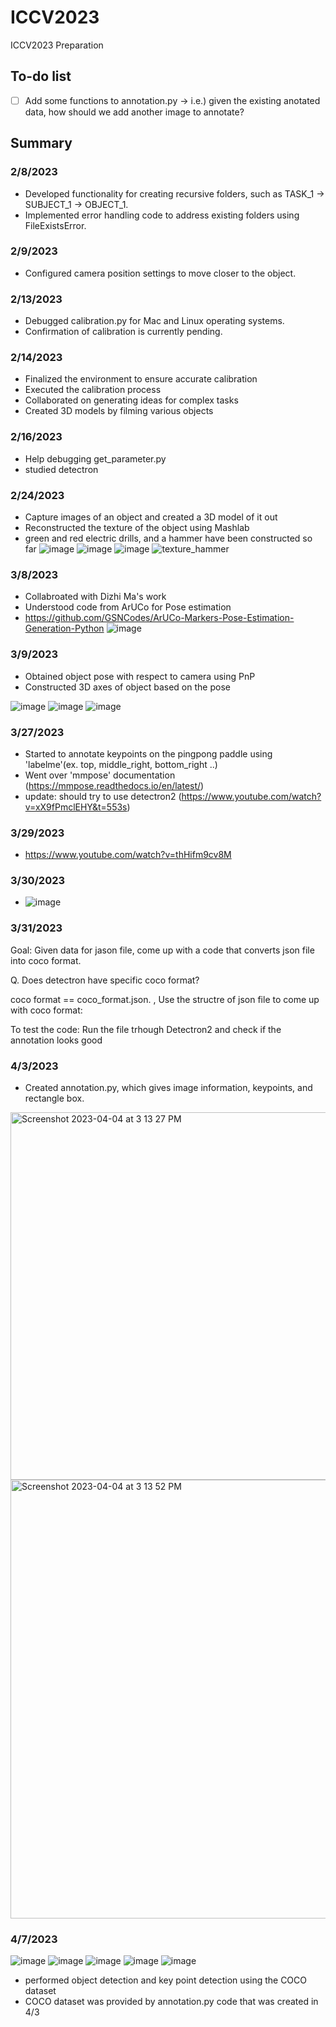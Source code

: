 # ICCV2023 
ICCV2023 Preparation
## To-do list
- [ ] Add some functions to annotation.py -> i.e.) given the existing anotated data, how should we add another image to annotate?
## Summary
### 2/8/2023 
- Developed functionality for creating recursive folders, such as TASK_1 -> SUBJECT_1 -> OBJECT_1.
- Implemented error handling code to address existing folders using FileExistsError.
### 2/9/2023 
- Configured camera position settings to move closer to the object.
### 2/13/2023 
- Debugged calibration.py for Mac and Linux operating systems.
- Confirmation of calibration is currently pending.
### 2/14/2023 
- Finalized the environment to ensure accurate calibration
- Executed the calibration process
- Collaborated on generating ideas for complex tasks
- Created 3D models by filming various objects
### 2/16/2023 
- Help debugging get_parameter.py
- studied detectron
### 2/24/2023 
- Capture images of an object and created a 3D model of it out
- Reconstructed the texture of the object using Mashlab
- green and red electric drills, and a hammer have been constructed so far
![image](https://user-images.githubusercontent.com/32153697/221323443-deaa1d35-e5ad-498f-ad8f-0dcf1bfff5d7.png)
![image](https://user-images.githubusercontent.com/32153697/221323671-bb81fe07-9664-4c70-bfd9-83d54307d36d.png)
![image](https://user-images.githubusercontent.com/32153697/221324178-e98dcd31-78cf-4b0a-99d9-048dc1011e48.png)
![texture_hammer](https://user-images.githubusercontent.com/32153697/221324385-38a43fa4-5ee8-46bf-9a50-c28a863ee95f.png)
### 3/8/2023 
- Collabroated with Dizhi Ma's work 
- Understood code from ArUCo for Pose estimation
- https://github.com/GSNCodes/ArUCo-Markers-Pose-Estimation-Generation-Python
![image](https://user-images.githubusercontent.com/107389219/223874390-a39afb5a-766f-4a43-826a-2414be4d61bd.png)
### 3/9/2023
- Obtained object pose with respect to camera using PnP 
- Constructed 3D axes of object based on the pose

![image](https://user-images.githubusercontent.com/107389219/224432695-2fbe2518-7611-46ab-b706-9a7f4e02a875.png)
![image](https://user-images.githubusercontent.com/107389219/224432710-b4a4f9a2-2f45-4a81-a07c-0348e8e58e6d.png)
![image](https://user-images.githubusercontent.com/107389219/224432935-6569458a-789e-4630-bb85-6f90cee04caa.png)
### 3/27/2023
- Started to annotate keypoints on the pingpong paddle using 'labelme'(ex. top, middle_right, bottom_right ..)
- Went over 'mmpose' documentation (https://mmpose.readthedocs.io/en/latest/)
- update: should try to use detectron2 (https://www.youtube.com/watch?v=xX9fPmclEHY&t=553s) 
### 3/29/2023
- https://www.youtube.com/watch?v=thHifm9cv8M
### 3/30/2023
- ![image](https://user-images.githubusercontent.com/107389219/228973954-eb699bff-5ae3-46bc-b3b2-453343a64f5e.png)

### 3/31/2023
Goal: 
Given data for jason file, come up with a code that converts json file into coco format. 

Q. Does detectron have specific coco format?

coco format == coco_format.json. , 
Use the structre of json file to come up with coco format:

To test the code:
Run the file trhough Detectron2 and check if the annotation looks good 

### 4/3/2023
- Created annotation.py, which gives image information, keypoints, and rectangle box.
<img width="588" alt="Screenshot 2023-04-04 at 3 13 27 PM" src="https://user-images.githubusercontent.com/67416712/229896484-c5959053-e006-4548-9e3e-81553c785abc.png">
<img width="702" alt="Screenshot 2023-04-04 at 3 13 52 PM" src="https://user-images.githubusercontent.com/67416712/229896581-1feab710-19b1-4c23-b076-cfa6a090efd2.png">

### 4/7/2023
![image](https://user-images.githubusercontent.com/107389219/230676115-8e771ac1-19ef-4097-b9b1-fff162b0d72e.png)
![image](https://user-images.githubusercontent.com/107389219/230676138-85a21f60-e86e-40df-bda4-66a5d7ef4c98.png)
![image](https://user-images.githubusercontent.com/107389219/230676146-cc905528-59c6-4101-b481-5f6db326290c.png)
![image](https://user-images.githubusercontent.com/107389219/230676164-c0cb136a-9e13-466e-8a88-9fad9aa8c064.png)
![image](https://user-images.githubusercontent.com/107389219/230676177-c4749bc0-495f-4199-8dfa-798bf98159e8.png)
- performed object detection and key point detection using the COCO dataset
- COCO dataset was provided by annotation.py code that was created in 4/3

